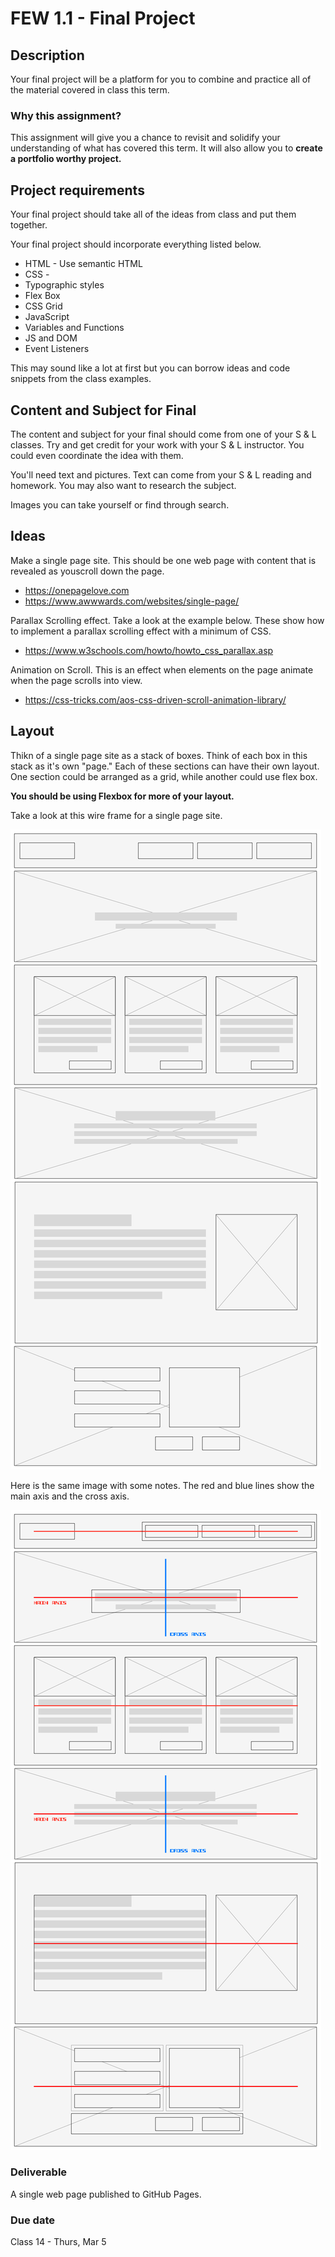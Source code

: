 # FEW 1.1 - Final Project

## Description 

Your final project will be a platform for you to combine and practice all of the material covered in class this term.

### Why this assignment?

This assignment will give you a chance to revisit and solidify your understanding of what has covered this term. It will also allow you to **create a portfolio worthy project.**

## Project requirements

Your final project should take all of the ideas from class and put them together.

Your final project should incorporate everything listed below. 

- HTML - Use semantic HTML
- CSS - 
 - Typographic styles 
 - Flex Box 
 - CSS Grid
- JavaScript 
 - Variables and Functions 
 - JS and DOM
 - Event Listeners

This may sound like a lot at first but you can borrow ideas and code snippets from the class examples.

## Content and Subject for Final

The content and subject for your final should come from one of your S & L classes. Try and get credit for your work with your S & L instructor. You could even coordinate the idea with them.

You'll need text and pictures. Text can come from your S & L reading and homework. You may also want to research the subject. 

Images you can take yourself or find through search. 

## Ideas 

Make a single page site. This should be one web page with content that is revealed as youscroll down the page. 

- https://onepagelove.com
- https://www.awwwards.com/websites/single-page/

Parallax Scrolling effect. Take a look at the example below. These show how to implement a parallax scrolling effect with a minimum of CSS.  

- https://www.w3schools.com/howto/howto_css_parallax.asp

Animation on Scroll. This is an effect when elements on the page animate when the page scrolls into view. 

- https://css-tricks.com/aos-css-driven-scroll-animation-library/

## Layout

Thikn of a single page site as a stack of boxes. Think of each box in this stack as it's own "page." Each of these sections can have their own layout. One section could be arranged as a grid, while another could use flex box. 

**You should be using Flexbox for more of your layout.**

Take a look at this wire frame for a single page site. 

![Wireframe](images/Wireframe.png)

Here is the same image with some notes. The red and blue lines show the main axis and the cross axis. 

![Wire frame with flex notes ](images/Wireframe-with-flex-notes.png)

### Deliverable

A single web page published to GitHub Pages.

### Due date

Class 14 - Thurs, Mar 5

